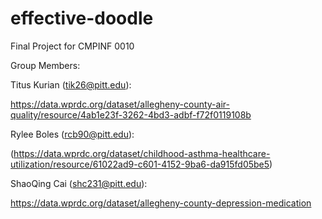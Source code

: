 # effective-doodle
Final Project for CMPINF 0010

Group Members:


Titus Kurian (tik26@pitt.edu):

https://data.wprdc.org/dataset/allegheny-county-air-quality/resource/4ab1e23f-3262-4bd3-adbf-f72f0119108b 


Rylee Boles (rcb90@pitt.edu):

(https://data.wprdc.org/dataset/childhood-asthma-healthcare-utilization/resource/61022ad9-c601-4152-9ba6-da915fd05be5)

ShaoQing Cai (shc231@pitt.edu):

https://data.wprdc.org/dataset/allegheny-county-depression-medication
